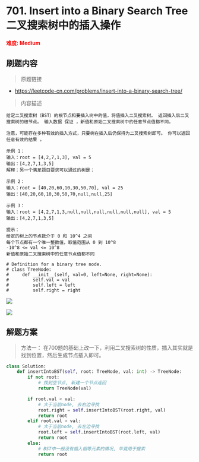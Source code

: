 # 701. Insert into a Binary Search Tree 二叉搜索树中的插入操作

**<font color=red>难度: Medium</font>**

## 刷题内容

> 原题链接

* https://leetcode-cn.com/problems/insert-into-a-binary-search-tree/

> 内容描述

```
给定二叉搜索树（BST）的根节点和要插入树中的值，将值插入二叉搜索树。 返回插入后二叉搜索树的根节点。 输入数据 保证 ，新值和原始二叉搜索树中的任意节点值都不同。

注意，可能存在多种有效的插入方式，只要树在插入后仍保持为二叉搜索树即可。 你可以返回 任意有效的结果 。

示例 1：
输入：root = [4,2,7,1,3], val = 5
输出：[4,2,7,1,3,5]
解释：另一个满足题目要求可以通过的树是：

示例 2：
输入：root = [40,20,60,10,30,50,70], val = 25
输出：[40,20,60,10,30,50,70,null,null,25]

示例 3：
输入：root = [4,2,7,1,3,null,null,null,null,null,null], val = 5
输出：[4,2,7,1,3,5]

提示：
给定的树上的节点数介于 0 和 10^4 之间
每个节点都有一个唯一整数值，取值范围从 0 到 10^8
-10^8 <= val <= 10^8
新值和原始二叉搜索树中的任意节点值都不同

# Definition for a binary tree node.
# class TreeNode:
#     def __init__(self, val=0, left=None, right=None):
#         self.val = val
#         self.left = left
#         self.right = right
```

![](https://audio-1253442168.file.myqcloud.com/final/886886/insertbst-20201122182515814.jpg)

![](https://audio-1253442168.file.myqcloud.com/final/886886/bst.jpg)

## 解题方案

> 方法一： 在700题的基础上改一下，利用二叉搜索树的性质，插入其实就是找到位置，然后生成节点插入即可。
>

```python
class Solution:
    def insertIntoBST(self, root: TreeNode, val: int) -> TreeNode:
        if not root:
            # 找到空节点, 新建一个节点返回
            return TreeNode(val)

        if root.val < val:
            # 大于当前node, 去右边寻找
            root.right = self.insertIntoBST(root.right, val)
            return root
        elif root.val > val:
            # 大于当前node, 去左边寻找
            root.left = self.insertIntoBST(root.left, val)
            return root
        else:
            # BST中一般没有插入相等元素的情况, 毕竟用于搜索
            return root
```
